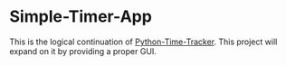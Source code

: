 # Simple-Timer-App

This is the logical continuation of [Python-Time-Tracker](https://github.com/Papunk/Python-Time-Tracker). This project will expand on it by providing a proper GUI.
